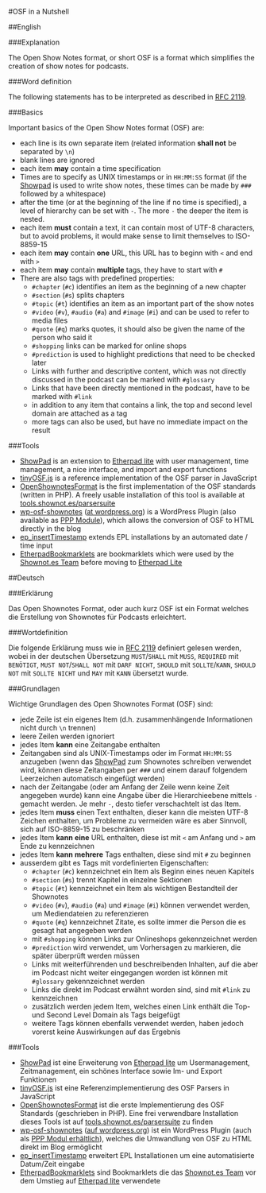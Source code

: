 #OSF in a Nutshell

##English

###Explanation

The Open Show Notes format, or short OSF is a format which simplifies the creation of show notes for podcasts. 

###Word definition

The following statements has to be interpreted as described in [RFC 2119](http://tools.ietf.org/html/rfc2119).

###Basics

Important basics of the Open Show Notes format (OSF) are:

* each line is its own separate item (related information **shall not** be separated by ```\n```)
* blank lines are ignored
* each item **may** contain a time specification
* Times are to specify as UNIX timestamps or in ```HH:MM:SS``` format (if the [Showpad](http://pad.shownot.es/) is used to write show notes, these times can be made by ```###``` followed by a whitespace)
* after the time (or at the beginning of the line if no time is specified), a level of hierarchy can be set with ```-```. The more ```-``` the deeper the item is nested.
* each item **must** contain a text, it can contain most of UTF-8 characters, but to avoid problems, it would make sense to limit themselves to ISO-8859-15
* each item **may** contain **one** URL, this URL has to beginn with ```<``` and end with ```>```
* each item **may** contain **multiple** tags, they have to start with ```#```
* There are also tags with predefined properties:
	* ```#chapter``` (```#c```) identifies an item as the beginning of a new chapter
	* ```#section``` (```#s```) splits chapters
	* ```#topic``` (```#t```) identifies an item as an important part of the show notes
	* ```#video``` (```#v```), ```#audio``` (```#a```) and ```#image``` (```#i```) and can be used to refer to media files
	* ```#quote``` (```#q```) marks quotes, it should also be given the name of the person who said it
	* ```#shopping``` links can be marked for online shops
	* ```#prediction``` is used to highlight predictions that need to be checked later
	* Links with further and descriptive content, which was not directly discussed in the podcast can be marked with ```#glossary```
	* Links that have been directly mentioned in the podcast, have to be marked with ```#link```
	* in addition to any item that contains a link, the top and second level domain are attached as a tag
	* more tags can also be used, but have no immediate impact on the result

###Tools

* [ShowPad](https://github.com/shownotes/show-pad) is an extension to [Etherpad lite](https://github.com/ether/etherpad-lite) with user management, time management, a nice interface, and import and export functions
* [tinyOSF.js](https://github.com/shownotes/tinyOSF.js) is a reference implementation of the OSF parser in JavaScript
* [OpenShownotesFormat](https://github.com/shownotes/OpenShownotesFormat) is the first implementation of the OSF standards (written in PHP). A freely usable installation of this tool is available at [tools.shownot.es/parsersuite](http://tools.shownot.es/parsersuite/?configfile=shownotes)
* [wp-osf-shownotes](https://github.com/SimonWaldherr/wp-osf-shownotes) ([at wordpress.org](http://wordpress.org/extend/plugins/shownotes/)) is a WordPress Plugin (also available as [PPP Module](https://github.com/podlove/podlove-publisher/tree/module-shownotes)), which allows the conversion of OSF to HTML directly in the blog
* [ep_insertTimestamp](https://github.com/shownotes/ep_insertTimestamp) extends EPL installations by an automated date / time input
* [EtherpadBookmarklets](https://github.com/shownotes/EtherpadBookmarklets) are bookmarklets which were used by the [Shownot.es Team](http://shownot.es) before moving to [Etherpad Lite](https://github.com/ether/etherpad-lite)

##Deutsch

###Erklärung

Das Open Shownotes Format, oder auch kurz OSF ist ein Format welches die Erstellung von Shownotes für Podcasts erleichtert. 

###Wortdefinition

Die folgende Erklärung muss wie in [RFC 2119](http://tools.ietf.org/html/rfc2119) definiert gelesen werden, wobei in der deutschen Übersetzung ```MUST```/```SHALL``` mit ```MUSS```, ```REQUIRED``` mit ```BENÖTIGT```,  ```MUST NOT```/```SHALL NOT``` mit ```DARF NICHT```, ```SHOULD``` mit ```SOLLTE```/```KANN```, ```SHOULD NOT``` mit ```SOLLTE NICHT``` und ```MAY``` mit ```KANN``` übersetzt wurde.

###Grundlagen

Wichtige Grundlagen des Open Shownotes Format (OSF) sind:

* jede Zeile ist ein eigenes Item (d.h. zusammenhängende Informationen nicht durch ```\n``` trennen)
* leere Zeilen werden ignoriert
* jedes Item **kann** eine Zeitangabe enthalten
* Zeitangaben sind als UNIX-Timestamps oder im Format ```HH:MM:SS``` anzugeben (wenn das [ShowPad](http://pad.shownot.es/) zum Shownotes schreiben verwendet wird, können diese Zeitangaben per ```###``` und einem darauf folgendem Leerzeichen automatisch eingefügt werden)
* nach der Zeitangabe (oder am Anfang der Zeile wenn keine Zeit angegeben wurde) kann eine Angabe über die Hierarchieebene mittels ```-``` gemacht werden. Je mehr ```-```, desto tiefer verschachtelt ist das Item.
* jedes Item **muss** einen Text enthalten, dieser kann die meisten UTF-8 Zeichen enthalten, um Probleme zu vermeiden wäre es aber Sinnvoll, sich auf ISO-8859-15 zu beschränken
* jedes Item **kann** **eine** URL enthalten, diese ist mit ```<``` am Anfang und ```>``` am Ende zu kennzeichnen
* jedes Item **kann** **mehrere** Tags enthalten, diese sind mit ```#``` zu beginnen
* ausserdem gibt es Tags mit vordefinierten Eigenschaften:
	* ```#chapter``` (```#c```) kennzeichnet ein Item als Beginn eines neuen Kapitels
	* ```#section``` (```#s```) trennt Kapitel in einzelne Sektionen
	* ```#topic``` (```#t```) kennzeichnet ein Item als wichtigen Bestandteil der Shownotes
	* ```#video``` (```#v```), ```#audio``` (```#a```) und ```#image``` (```#i```) können verwendet werden, um Mediendateien zu referenzieren
	* ```#quote``` (```#q```) kennzeichnet Zitate, es sollte immer die Person die es gesagt hat angegeben werden
	* mit ```#shopping``` können Links zur Onlineshops gekennzeichnet werden
	* ```#prediction``` wird verwendet, um Vorhersagen zu markieren, die später überprüft werden müssen
	* Links mit weiterführenden und beschreibenden Inhalten, auf die aber im Podcast nicht weiter eingegangen worden ist können mit ```#glossary``` gekennzeichnet werden
	* Links die direkt im Podcast erwähnt worden sind, sind mit ```#link``` zu kennzeichnen
	* zusätzlich werden jedem Item, welches einen Link enthält die Top- und Second Level Domain als Tags beigefügt
	* weitere Tags können ebenfalls verwendet werden, haben jedoch vorerst keine Auswirkungen auf das Ergebnis

###Tools

* [ShowPad](https://github.com/shownotes/show-pad) ist eine Erweiterung von [Etherpad lite](https://github.com/ether/etherpad-lite) um Usermanagement, Zeitmanagement, ein schönes Interface sowie Im- und Export Funktionen
* [tinyOSF.js](https://github.com/shownotes/tinyOSF.js) ist eine Referenzimplementierung des OSF Parsers in JavaScript
* [OpenShownotesFormat](https://github.com/shownotes/OpenShownotesFormat) ist die erste Implementierung des OSF Standards (geschrieben in PHP). Eine frei verwendbare Installation dieses Tools ist auf [tools.shownot.es/parsersuite](http://tools.shownot.es/parsersuite/?configfile=shownotes) zu finden
* [wp-osf-shownotes](https://github.com/SimonWaldherr/wp-osf-shownotes) ([auf wordpress.org](http://wordpress.org/extend/plugins/shownotes/)) ist ein WordPress Plugin (auch als [PPP Modul erhältlich](https://github.com/podlove/podlove-publisher/tree/module-shownotes)), welches die Umwandlung von OSF zu HTML direkt im Blog ermöglicht
* [ep_insertTimestamp](https://github.com/shownotes/ep_insertTimestamp) erweitert EPL Installationen um eine automatisierte Datum/Zeit eingabe
* [EtherpadBookmarklets](https://github.com/shownotes/EtherpadBookmarklets) sind Bookmarklets die das [Shownot.es Team](http://shownot.es) vor dem Umstieg auf [Etherpad lite](https://github.com/ether/etherpad-lite) verwendete
